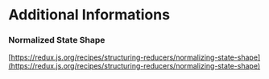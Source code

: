 # Additional Informations

### Normalized State Shape

[https://redux.js.org/recipes/structuring-reducers/normalizing-state-shape](https://redux.js.org/recipes/structuring-reducers/normalizing-state-shape)

